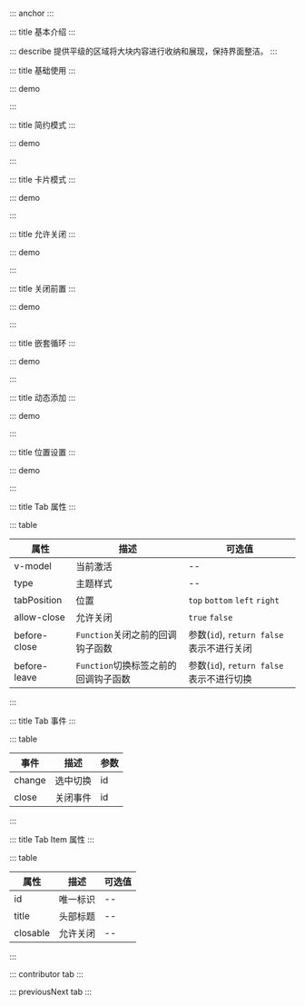 ::: anchor
:::

::: title 基本介绍
:::

::: describe 提供平级的区域将大块内容进行收纳和展现，保持界面整洁。
:::

::: title 基础使用
:::

::: demo

<template>
  <lay-tab v-model="current1">
    <lay-tab-item title="选项一" id="1"><div style="padding:20px">选项一</div></lay-tab-item>
    <lay-tab-item title="选项二" id="2"><div style="padding:20px">选项二</div></lay-tab-item>
  </lay-tab>
</template>

<script>
import { ref } from 'vue'

export default {
  setup() {

    const current1 = ref("1")

    return {
      current1
    }
  }
}
</script>

:::

::: title 简约模式
:::

::: demo

<template>
  <lay-tab type="brief" v-model="current2">
    <lay-tab-item title="选项一" id="1"><div style="padding:20px">选项一</div></lay-tab-item>
    <lay-tab-item title="选项二" id="2"><div style="padding:20px">选项二</div></lay-tab-item>
  </lay-tab>
</template>

<script>
import { ref } from 'vue'

export default {
  setup() {

    const current2 = ref("1")

    return {
      current2
    }
  }
}
</script>

:::

::: title 卡片模式
:::

::: demo

<template>
  <lay-tab type="card" v-model="current3">
    <lay-tab-item title="选项一" id="1"><div style="padding:20px">选项一</div></lay-tab-item>
    <lay-tab-item title="选项二" id="2"><div style="padding:20px">选项二</div></lay-tab-item>
  </lay-tab>
</template>

<script>
import { ref } from 'vue'

export default {
  setup() {

    const current3 = ref("1")

    return {
      current3
    }
  }
}
</script>

:::

::: title 允许关闭
:::

::: demo

<template>
  <lay-tab type="card" v-model="current4" :allow-close="allowClose" @change="change" @close="close">
    <lay-tab-item title="选项一" id="1"><div style="padding:20px">选项一</div></lay-tab-item>
    <lay-tab-item title="选项二" id="2"><div style="padding:20px">选项二</div></lay-tab-item>
    <lay-tab-item title="选项三" id="3"><div style="padding:20px">选项三</div></lay-tab-item>
  </lay-tab>
</template>

<script>
import { ref } from 'vue'

export default {
  setup() {

    const current4 = ref("1")
    const allowClose = ref(true)

    const change = function(id){
      console.log("当前值:" +id)
    }

    const close = function(id){
      console.log("当前关闭:" + id)
    }

    return {
      current4,
      allowClose,
      change,
      close
    }
  }
}
</script>

:::

::: title 关闭前置
:::

::: demo

<template>
  <lay-tab type="card" v-model="current5" allow-close @change="change5" @close="close5" :beforeClose="beforeClose">
    <lay-tab-item title="选项一" id="1" closable="true"><div style="padding:20px">选项一</div></lay-tab-item>
    <lay-tab-item title="选项二" id="2" closable="false"><div style="padding:20px">选项二</div></lay-tab-item>
    <lay-tab-item title="选项三" id="3"><div style="padding:20px">选项三</div></lay-tab-item>
    <lay-tab-item title="选项四" id="4"><div style="padding:20px">选项四</div></lay-tab-item>
    <lay-tab-item title="选项五" id="5"><div style="padding:20px">选项五</div></lay-tab-item>
  </lay-tab>
  <div style="color:#ff5722;">id为单数的可以关闭</div>
</template>

<script>
import { ref } from 'vue'

export default {
  setup() {

    const current5 = ref("1")

    const change5 = function(id){
      console.log("当前值:" +id)
    }

    const beforeClose = function(id){
      return parseInt(id) % 2 === 1;
    }

    const close5 = function(id){
      console.log("当前关闭:" + id)
    }

    return {
      current5,
      change5,
      beforeClose,
      close5
    }
  }
}
</script>

:::

::: title 嵌套循环
:::

::: demo

<template>
  <lay-tab type="card" allow-close v-model="current6" @change="change6">
    <lay-tab-item v-for="a in arr" :key="a" :title="a.title" :id="a.id" :closable="a.closable">
      内容{{a.id}}
    </lay-tab-item>
  </lay-tab>
</template>

<script>
import { ref } from 'vue'

export default {
  setup() {

    const current6 = ref('1')
    const change6 = function(id){
      alert(id)
    }

    const arr = ref([
      {id:'1', title:'选项一', closable: false},
      {id:'2', title:'选项二'},
      {id:'3', title:'选项三'}
    ])

    return {
      current6,
      arr
    }
  }
}
</script>

:::

::: title 动态添加
:::

::: demo

<template>
  <lay-button @click="addTab">添加</lay-button>
  <lay-tab type="card" allow-close v-model="current8">
    <lay-tab-item v-for="a in arr2" :key="a" :title="a.title" :id="a.id" :closable="a.closable">
      内容{{a.id}}
    </lay-tab-item>
  </lay-tab>
</template>

<script>
import { ref } from 'vue'

export default {
  setup() {
    let index = 4;
    const current8 = ref('1')
    const arr2 = ref([
      {id:'1', title:'选项一', closable: false},
      {id:'2', title:'选项二'},
      {id:'3', title:'选项三'}
    ])
    const addTab = function(){
      index++;
      arr2.value.push({
        id: String(index), 
        title:'新选项卡' + index
      })
      current8.value = String(index);
    }

    return {
      arr2,
      addTab,
      current8
    }
  }
}
</script>

:::


::: title 位置设置
:::

::: demo

<template>
  <lay-button-group>
      <lay-button type="default" size="sm" @click = "tabPosition = 'left'">left</lay-button>
      <lay-button type="default" size="sm" @click = "tabPosition = 'right'">right</lay-button>
      <lay-button type="default" size="sm" @click = "tabPosition = 'top'">top</lay-button>
      <lay-button type="default" size="sm" @click = "tabPosition = 'bottom'">bottom</lay-button>
  </lay-button-group>
  <lay-button-group>
      <lay-button type="default" size="sm" @click = "tabType = ''">默认</lay-button>
      <lay-button type="default" size="sm" @click = "tabType = 'brief'">简约</lay-button>
      <lay-button type="default" size="sm" @click = "tabType = 'card'">卡片</lay-button>
  </lay-button-group>
  <lay-tab :type="tabType" v-model="current7" :tabPosition = "tabPosition">
    <lay-tab-item title="选项一" id="1"><div style="padding:20px">选项一</div></lay-tab-item>
    <lay-tab-item title="选项二" id="2"><div style="padding:20px">选项二</div></lay-tab-item>
    <lay-tab-item title="选项三" id="3"><div style="padding:20px">选项三</div></lay-tab-item>
    <lay-tab-item title="选项四" id="4"><div style="padding:20px">选项四</div></lay-tab-item>
  </lay-tab>
</template>

<script>
import { ref } from 'vue'

export default {
  setup() {

    const current7 = ref("1");
    const tabPosition = ref("left");
    const tabType = ref("brief");

    return {
      current2,
      tabPosition,
      tabType
    }
  }
}
</script>

:::

::: title Tab 属性
:::

::: table

| 属性         | 描述                                 | 可选值                                    |
| ------------ | ------------------------------------ | ----------------------------------------- |
| v-model      | 当前激活                             | --                                        |
| type         | 主题样式                             | --                                        |
| tabPosition  | 位置                                 | `top`  `bottom` `left` `right`         |
| allow-close  | 允许关闭                             | `true` `false`                            |
| before-close | `Function`关闭之前的回调钩子函数     | 参数(`id`), `return false` 表示不进行关闭 |
| before-leave | `Function`切换标签之前的回调钩子函数 | 参数(`id`), `return false` 表示不进行切换 |

:::

::: title Tab 事件
:::

::: table

| 事件   | 描述     | 参数 |
| ------ | -------- | ---- |
| change | 选中切换 | id   |
| close  | 关闭事件 | id   |

:::

::: title Tab Item 属性
:::

::: table

| 属性     | 描述     | 可选值 |
| -------- | -------- | ------ |
| id       | 唯一标识 | --     |
| title    | 头部标题 | --     |
| closable | 允许关闭 | --     |

:::

::: contributor tab
::: 

::: previousNext tab
:::
